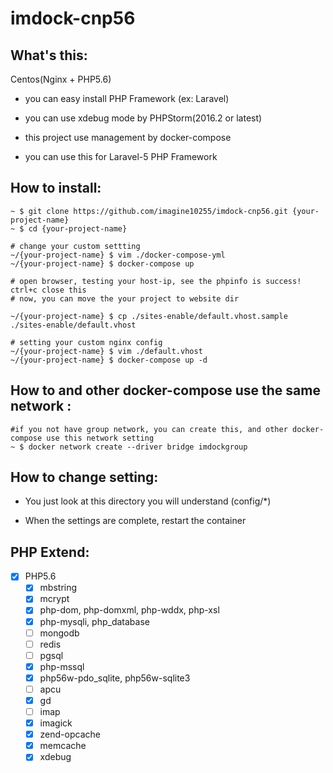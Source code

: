 imdock-cnp56
====================================================

## What's this:

Centos(Nginx + PHP5.6)

  * you can easy install PHP Framework (ex: Laravel)

  * you can use xdebug mode by PHPStorm(2016.2 or latest)

  * this project use management by docker-compose
  
  * you can use this for Laravel-5 PHP Framework

    
## How to install:

    ~ $ git clone https://github.com/imagine10255/imdock-cnp56.git {your-project-name}
    ~ $ cd {your-project-name}
    
    # change your custom settting
    ~/{your-project-name} $ vim ./docker-compose-yml
    ~/{your-project-name} $ docker-compose up
    
    # open browser, testing your host-ip, see the phpinfo is success! ctrl+c close this
    # now, you can move the your project to website dir
    
    ~/{your-project-name} $ cp ./sites-enable/default.vhost.sample ./sites-enable/default.vhost
    
    # setting your custom nginx config
    ~/{your-project-name} $ vim ./default.vhost
    ~/{your-project-name} $ docker-compose up -d
            
            
## How to and other docker-compose use the same network :

    #if you not have group network, you can create this, and other docker-compose use this network setting
    ~ $ docker network create --driver bridge imdockgroup
    
    
## How to change setting:

  * You just look at this directory you will understand (config/*)
    
  * When the settings are complete, restart the container
    
## PHP Extend:
- [x] PHP5.6
  - [x] mbstring
  - [x] mcrypt
  - [x] php-dom, php-domxml, php-wddx, php-xsl
  - [x] php-mysqli, php_database
  - [ ] mongodb
  - [ ] redis
  - [ ] pgsql
  - [x] php-mssql
  - [x] php56w-pdo_sqlite, php56w-sqlite3
  - [ ] apcu
  - [x] gd
  - [ ] imap  
  - [x] imagick
  - [x] zend-opcache
  - [x] memcache
  - [x] xdebug
